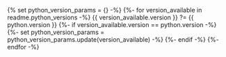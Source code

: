 {% set python_version_params = {} -%}
{%- for version_available in readme.python_versions -%}
  {{ version_available.version }} ?= {{ python.version }}
  {%- if version_available.version == python.version -%}
    {%- set python_version_params = python_version_params.update(version_available) -%}
  {%- endif -%}
{%- endfor -%}
